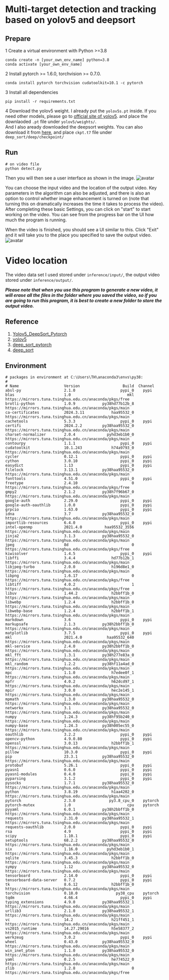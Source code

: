 # Multi-target detection and tracking based on yolov5 and deepsort

## Prepare 
1 Create a virtual environment with Python >=3.8  
~~~
conda create -n [your_own_env_name] python=3.8    
conda activate [your_own_env_name]   
~~~

2 Install pytorch >= 1.6.0, torchvision >= 0.7.0.
~~~
conda install pytorch torchvision cudatoolkit=10.1 -c pytorch
~~~


3 Install all dependencies
~~~
pip install -r requirements.txt
~~~

4 Download the yolov5 weight. 
I already put the `yolov5s.pt` inside. If you need other models, 
please go to [official site of yolov5](https://github.com/ultralytics/yolov5). 
and place the downlaoded `.pt` file under `yolov5/weights/`.   
And I also aready downloaded the deepsort weights. 
You can also download it from [here](https://drive.google.com/drive/folders/1xhG0kRH1EX5B9_Iz8gQJb7UNnn_riXi6), 
and place `ckpt.t7` file under `deep_sort/deep/checkpoint/`



## Run
~~~
# on video file
python detect.py
~~~

Then you will then see a user interface as shown in the image.
![avatar](ui.png)

You can choose the input video and the location of the output video. Key parameters in the algorithm can also be adjusted, and there is also an option to control whether image enhancement is turned on (note that turning this on dramatically increases the time it takes to process the video).
After completing these basic Settings, you can click on "start" to start working on the video.
You can see from the progress bar on the UI how much the program is running.

When the video is finished, you should see a UI similar to this. Click "Exit" and it will take you to the place you specified to save the output video.
![avatar](ui_end.png)

# Video location
The video data set I used stored under `inference/input/`, the output video stored
under `inference/output/`. 

**_Please note that when you use this program to generate a new video, it will erase all the files in the folder where you saved the video, so if you are going to run this program, it is best to create a new folder to store the output video._**

## Reference
1) [Yolov5_DeepSort_Pytorch](https://github.com/mikel-brostrom/Yolov5_DeepSort_Pytorch)   
2) [yolov5](https://github.com/ultralytics/yolov5)  
3) [deep_sort_pytorch](https://github.com/ZQPei/deep_sort_pytorch)       
4) [deep_sort](https://github.com/nwojke/deep_sort)  

## Environment
~~~
# packages in environment at C:\Users\TH\anaconda3\envs\py38:
#
# Name                    Version                   Build  Channel
absl-py                   2.1.0                    pypi_0    pypi
blas                      1.0                         mkl    https://mirrors.tuna.tsinghua.edu.cn/anaconda/pkgs/free
brotli-python             1.0.9            py38hd77b12b_8    https://mirrors.tuna.tsinghua.edu.cn/anaconda/pkgs/main
ca-certificates           2024.3.11            haa95532_0    https://mirrors.tuna.tsinghua.edu.cn/anaconda/pkgs/main
cachetools                5.3.3                    pypi_0    pypi
certifi                   2024.2.2         py38haa95532_0    https://mirrors.tuna.tsinghua.edu.cn/anaconda/pkgs/main
charset-normalizer        2.0.4              pyhd3eb1b0_0    https://mirrors.tuna.tsinghua.edu.cn/anaconda/pkgs/main
contourpy                 1.1.1                    pypi_0    pypi
cudatoolkit               10.1.243             h74a9793_0    https://mirrors.tuna.tsinghua.edu.cn/anaconda/pkgs/main
cycler                    0.12.1                   pypi_0    pypi
cython                    3.0.10                   pypi_0    pypi
easydict                  1.13                     pypi_0    pypi
filelock                  3.13.1           py38haa95532_0    https://mirrors.tuna.tsinghua.edu.cn/anaconda/pkgs/main
fonttools                 4.51.0                   pypi_0    pypi
freetype                  2.4.10                        0    https://mirrors.tuna.tsinghua.edu.cn/anaconda/pkgs/free
gmpy2                     2.1.2            py38h7f96b67_0    https://mirrors.tuna.tsinghua.edu.cn/anaconda/pkgs/main
google-auth               2.29.0                   pypi_0    pypi
google-auth-oauthlib      1.0.0                    pypi_0    pypi
grpcio                    1.63.0                   pypi_0    pypi
idna                      3.7              py38haa95532_0    https://mirrors.tuna.tsinghua.edu.cn/anaconda/pkgs/main
importlib-resources       6.4.0                    pypi_0    pypi
intel-openmp              2021.4.0          haa95532_3556    https://mirrors.tuna.tsinghua.edu.cn/anaconda/pkgs/main
jinja2                    3.1.3            py38haa95532_0    https://mirrors.tuna.tsinghua.edu.cn/anaconda/pkgs/main
jpeg                      8d                            0    https://mirrors.tuna.tsinghua.edu.cn/anaconda/pkgs/free
kiwisolver                1.4.5                    pypi_0    pypi
libffi                    3.4.4                hd77b12b_1    https://mirrors.tuna.tsinghua.edu.cn/anaconda/pkgs/main
libjpeg-turbo             2.0.0                h196d8e1_0    https://mirrors.tuna.tsinghua.edu.cn/anaconda/pkgs/main
libpng                    1.6.17                        0    https://mirrors.tuna.tsinghua.edu.cn/anaconda/pkgs/free
libtiff                   4.0.2                         1    https://mirrors.tuna.tsinghua.edu.cn/anaconda/pkgs/free
libuv                     1.44.2               h2bbff1b_0    https://mirrors.tuna.tsinghua.edu.cn/anaconda/pkgs/main
libwebp                   1.2.4                h2bbff1b_0    https://mirrors.tuna.tsinghua.edu.cn/anaconda/pkgs/main
libwebp-base              1.2.4                h2bbff1b_1    https://mirrors.tuna.tsinghua.edu.cn/anaconda/pkgs/main
markdown                  3.6                      pypi_0    pypi
markupsafe                2.1.3            py38h2bbff1b_0    https://mirrors.tuna.tsinghua.edu.cn/anaconda/pkgs/main
matplotlib                3.7.5                    pypi_0    pypi
mkl                       2021.4.0           haa95532_640    https://mirrors.tuna.tsinghua.edu.cn/anaconda/pkgs/main
mkl-service               2.4.0            py38h2bbff1b_0    https://mirrors.tuna.tsinghua.edu.cn/anaconda/pkgs/main
mkl_fft                   1.3.1            py38h277e83a_0    https://mirrors.tuna.tsinghua.edu.cn/anaconda/pkgs/main
mkl_random                1.2.2            py38hf11a4ad_0    https://mirrors.tuna.tsinghua.edu.cn/anaconda/pkgs/main
mpc                       1.1.0                h7edee0f_1    https://mirrors.tuna.tsinghua.edu.cn/anaconda/pkgs/main
mpfr                      4.0.2                h62dcd97_1    https://mirrors.tuna.tsinghua.edu.cn/anaconda/pkgs/main
mpir                      3.0.0                hec2e145_1    https://mirrors.tuna.tsinghua.edu.cn/anaconda/pkgs/main
mpmath                    1.3.0            py38haa95532_0    https://mirrors.tuna.tsinghua.edu.cn/anaconda/pkgs/main
networkx                  3.1              py38haa95532_0    https://mirrors.tuna.tsinghua.edu.cn/anaconda/pkgs/main
numpy                     1.24.3           py38hf95b240_0    https://mirrors.tuna.tsinghua.edu.cn/anaconda/pkgs/main
numpy-base                1.24.3           py38h005ec55_0    https://mirrors.tuna.tsinghua.edu.cn/anaconda/pkgs/main
oauthlib                  3.2.2                    pypi_0    pypi
opencv-python             4.9.0.80                 pypi_0    pypi
openssl                   3.0.13               h2bbff1b_1    https://mirrors.tuna.tsinghua.edu.cn/anaconda/pkgs/main
pillow                    10.3.0                   pypi_0    pypi
pip                       23.3.1           py38haa95532_0    https://mirrors.tuna.tsinghua.edu.cn/anaconda/pkgs/main
protobuf                  5.26.1                   pypi_0    pypi
pyasn1                    0.6.0                    pypi_0    pypi
pyasn1-modules            0.4.0                    pypi_0    pypi
pyparsing                 3.1.2                    pypi_0    pypi
pysocks                   1.7.1            py38haa95532_0    https://mirrors.tuna.tsinghua.edu.cn/anaconda/pkgs/main
python                    3.8.19               h1aa4202_0    https://mirrors.tuna.tsinghua.edu.cn/anaconda/pkgs/main
pytorch                   2.3.0               py3.8_cpu_0    pytorch
pytorch-mutex             1.0                         cpu    pytorch
pyyaml                    6.0.1            py38h2bbff1b_0    https://mirrors.tuna.tsinghua.edu.cn/anaconda/pkgs/main
requests                  2.31.0           py38haa95532_1    https://mirrors.tuna.tsinghua.edu.cn/anaconda/pkgs/main
requests-oauthlib         2.0.0                    pypi_0    pypi
rsa                       4.9                      pypi_0    pypi
scipy                     1.10.1                   pypi_0    pypi
setuptools                68.2.2           py38haa95532_0    https://mirrors.tuna.tsinghua.edu.cn/anaconda/pkgs/main
six                       1.16.0             pyhd3eb1b0_1    https://mirrors.tuna.tsinghua.edu.cn/anaconda/pkgs/main
sqlite                    3.45.3               h2bbff1b_0    https://mirrors.tuna.tsinghua.edu.cn/anaconda/pkgs/main
sympy                     1.12             py38haa95532_0    https://mirrors.tuna.tsinghua.edu.cn/anaconda/pkgs/main
tensorboard               2.14.0                   pypi_0    pypi
tensorboard-data-server   0.7.2                    pypi_0    pypi
tk                        8.6.12               h2bbff1b_0    https://mirrors.tuna.tsinghua.edu.cn/anaconda/pkgs/main
torchvision               0.18.0                 py38_cpu    pytorch
tqdm                      4.66.4                   pypi_0    pypi
typing_extensions         4.9.0            py38haa95532_1    https://mirrors.tuna.tsinghua.edu.cn/anaconda/pkgs/main
urllib3                   2.1.0            py38haa95532_1    https://mirrors.tuna.tsinghua.edu.cn/anaconda/pkgs/main
vc                        14.2                 h21ff451_1    https://mirrors.tuna.tsinghua.edu.cn/anaconda/pkgs/main
vs2015_runtime            14.27.29016          h5e58377_2    https://mirrors.tuna.tsinghua.edu.cn/anaconda/pkgs/main
werkzeug                  3.0.2                    pypi_0    pypi
wheel                     0.43.0           py38haa95532_0    https://mirrors.tuna.tsinghua.edu.cn/anaconda/pkgs/main
win_inet_pton             1.1.0            py38haa95532_0    https://mirrors.tuna.tsinghua.edu.cn/anaconda/pkgs/main
yaml                      0.2.5                he774522_0    https://mirrors.tuna.tsinghua.edu.cn/anaconda/pkgs/main
zlib                      1.2.8                         0    https://mirrors.tuna.tsinghua.edu.cn/anaconda/pkgs/free
~~~

 


